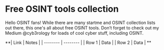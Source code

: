 <h1>Free OSINT tools collection</h1>

Hello OSINT fans! While there are many startme and OSINT collection lists out there, this one's all about free OSINT tools. 
Don’t forget to check out my Medium @cyb3rology for loads of cool cyber stuff, including OSINT.



**| Link  | Notes |
| -------- | -------- |
| Row 1    | Data     | 
| Row 2    | Data     |
**
